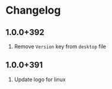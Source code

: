 # Changelog

## 1.0.0+392

1. Remove `Version` key from `desktop` file

## 1.0.0+391

1. Update logo for linux
